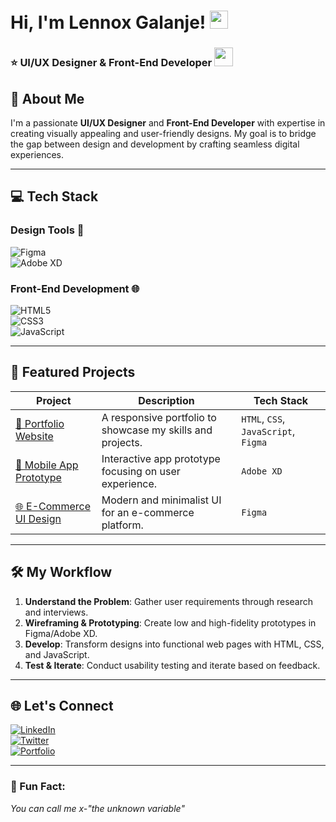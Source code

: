 # Hi, I'm Lennox Galanje! <img src="https://github.com/sciencepal/sciencepal/blob/master/assets/Hi.gif" width="29px">  
### ⭐ UI/UX Designer & Front-End Developer <img src="https://media.giphy.com/media/WUlplcMpOCEmTGBtBW/giphy.gif" width="30">

## 🚀 About Me  
I'm a passionate **UI/UX Designer** and **Front-End Developer** with expertise in creating visually appealing and user-friendly designs. My goal is to bridge the gap between design and development by crafting seamless digital experiences.

---

## 💻 Tech Stack  
### Design Tools 🎨  
![Figma](https://img.shields.io/badge/Figma-F24E1E?style=for-the-badge&logo=figma&logoColor=white)  
![Adobe XD](https://img.shields.io/badge/Adobe%20XD-FF61F6?style=for-the-badge&logo=adobe-xd&logoColor=white)  

### Front-End Development 🌐  
![HTML5](https://img.shields.io/badge/HTML5-E34F26?style=for-the-badge&logo=html5&logoColor=white)  
![CSS3](https://img.shields.io/badge/CSS3-1572B6?style=for-the-badge&logo=css3&logoColor=white)  
![JavaScript](https://img.shields.io/badge/JavaScript-F7DF1E?style=for-the-badge&logo=javascript&logoColor=black)  

---

## 📂 Featured Projects  

| Project | Description | Tech Stack |  
|---------|-------------|------------|  
| [🎨 Portfolio Website](https://lennoxgalanje.github.io/Portfolio/) | A responsive portfolio to showcase my skills and projects. | `HTML`, `CSS`, `JavaScript`, `Figma` |  
| [📱 Mobile App Prototype](https://www.behance.net/gallery/207740681/Money-Map) | Interactive app prototype focusing on user experience. | `Adobe XD`|  
| [🌐 E-Commerce UI Design](https://www.behance.net/gallery/206845471/Financial-web-application) | Modern and minimalist UI for an e-commerce platform. | `Figma` |  

---

## 🛠️ My Workflow  
1. **Understand the Problem**: Gather user requirements through research and interviews.  
2. **Wireframing & Prototyping**: Create low and high-fidelity prototypes in Figma/Adobe XD.  
3. **Develop**: Transform designs into functional web pages with HTML, CSS, and JavaScript.  
4. **Test & Iterate**: Conduct usability testing and iterate based on feedback.

---

## 🌐 Let's Connect  
[![LinkedIn](https://img.shields.io/badge/LinkedIn-0A66C2?style=for-the-badge&logo=linkedin&logoColor=white)](https://www.linkedin.com/in/lennox-galanje/)  
[![Twitter](https://img.shields.io/badge/Twitter-1DA1F2?style=for-the-badge&logo=twitter&logoColor=white)](https://x.com/theshonatechie)  
[![Portfolio](https://img.shields.io/badge/Portfolio-FF5722?style=for-the-badge&logo=firefox&logoColor=white)](https://lennoxgalanje.github.io/Portfolio/)  

---

### 📢 Fun Fact:  
*You can call me x-"the unknown variable"* 
